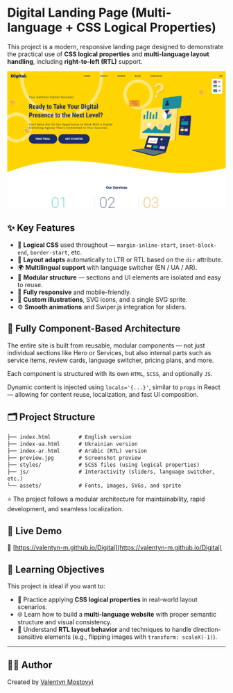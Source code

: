 # Digital Landing Page (Multi-language + CSS Logical Properties)

This project is a modern, responsive landing page designed to demonstrate the practical use of **CSS logical properties** and **multi-language layout handling**, including **right-to-left (RTL)** support.

![Preview](./preview.jpg)

## ✨ Key Features

- 🧠 **Logical CSS** used throughout — `margin-inline-start`, `inset-block-end`, `border-start`, etc.
- 📐 **Layout adapts** automatically to LTR or RTL based on the `dir` attribute.
- 🌍 **Multilingual support** with language switcher (EN / UA / AR).
- 🧩 **Modular structure** — sections and UI elements are isolated and easy to reuse.
- 📱 **Fully responsive** and mobile-friendly.
- 🎨 **Custom illustrations**, SVG icons, and a single SVG sprite.
- ⚙️ **Smooth animations** and Swiper.js integration for sliders.

## 🧩 Fully Component-Based Architecture

The entire site is built from reusable, modular components — not just individual sections like Hero or Services, but also internal parts such as service items, review cards, language switcher, pricing plans, and more.

Each component is structured with its own `HTML`, `SCSS`, and optionally `JS`.

Dynamic content is injected using `locals='{...}'`, similar to `props` in React — allowing for content reuse, localization, and fast UI composition.

## 🗂 Project Structure

```
├── index.html         # English version
├── index-ua.html      # Ukrainian version
├── index-ar.html      # Arabic (RTL) version
├── preview.jpg        # Screenshot preview
├── styles/            # SCSS files (using logical properties)
├── js/                # Interactivity (sliders, language switcher, etc.)
└── assets/            # Fonts, images, SVGs, and sprite
```

⭐ The project follows a modular architecture for maintainability, rapid development, and seamless localization.

## 📌 Live Demo

🔗 [https://valentyn-m.github.io/Digital](https://valentyn-m.github.io/Digital)

## 🧪 Learning Objectives

This project is ideal if you want to:

- 🧠 Practice applying **CSS logical properties** in real-world layout scenarios.
- 🌐 Learn how to build a **multi-language website** with proper semantic structure and visual consistency.
- 🧭 Understand **RTL layout behavior** and techniques to handle direction-sensitive elements (e.g., flipping images with `transform: scaleX(-1)`).

---

## 👨‍💻 Author

Created by [Valentyn Mostovyi](https://github.com/Valentyn-M)
